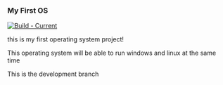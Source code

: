 ### My First OS

[![Build - Current](https://github.com/weeaudi/os/actions/workflows/make.yml/badge.svg)](https://github.com/weeaudi/os/actions/workflows/make.yml)

this is my first operating system project!


This operating system will be able to run windows and linux at the same time

This is the development branch
